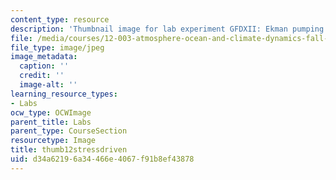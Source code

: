 ```yaml
---
content_type: resource
description: 'Thumbnail image for lab experiment GFDXII: Ekman pumping and suction.'
file: /media/courses/12-003-atmosphere-ocean-and-climate-dynamics-fall-2008/d34a62196a34466e4067f91b8ef43878_thumb12stressdriven.JPG
file_type: image/jpeg
image_metadata:
  caption: ''
  credit: ''
  image-alt: ''
learning_resource_types:
- Labs
ocw_type: OCWImage
parent_title: Labs
parent_type: CourseSection
resourcetype: Image
title: thumb12stressdriven
uid: d34a6219-6a34-466e-4067-f91b8ef43878
---
```

